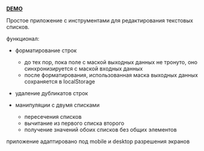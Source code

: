 **[DEMO](https://masawik.github.io/list-utils)**

Простое приложение с инструментами для редактирования текстовых списков.

функционал:
  - форматирование строк
    * до тех пор, пока поле с маской выходных данных не тронуто, оно синхронизируется с маской входных данных
    * после форматирования, использованная маска выходных данных сохраняется в localStorage
  
  - удаление дубликатов строк
  
  - манипуляции с двумя списками
    * пересечения списков
    * вычитание из первого списка второго
    * получение значений обоих списков без общих элементов

приложение адаптировано под mobile и desktop разрешения экранов
